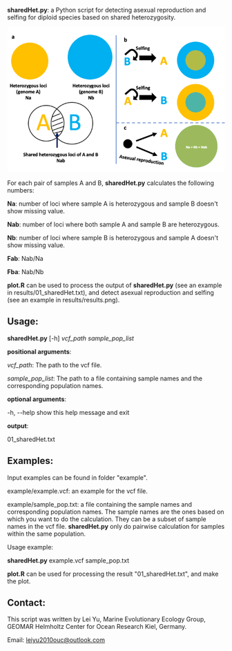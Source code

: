 **sharedHet.py**: a Python script for detecting asexual reproduction and selfing for diploid species based on shared heterozygosity.

![](./pics/illustration.png)



For each pair of samples A and B, **sharedHet.py** calculates the following numbers:

**Na**: number of loci where sample A is heterozygous and sample B doesn't show missing value.

**Nab**: number of loci where both sample A and sample B are heterozygous.

**Nb**: number of loci where sample B is heterozygous and sample A doesn't show missing value.

**Fab**: Nab/Na

**Fba**: Nab/Nb

**plot.R** can be used to process the output of **sharedHet.py** (see an example in results/01_sharedHet.txt), and detect asexual reproduction and selfing (see an example in results/results.png).

## Usage:
**sharedHet.py** [-h] *vcf_path* *sample_pop_list*

**positional arguments**:

  *vcf_path*:         The path to the vcf file.

  *sample_pop_list*:  The path to a file containing sample names and the corresponding population names.

**optional arguments**:

  -h, --help       show this help message and exit

**output**:

  01_sharedHet.txt

## Examples:
Input examples can be found in folder "example".

example/example.vcf: an example for the vcf file.

example/sample_pop.txt: a file containing the sample names and corresponding population names. The sample names are the ones based on which you want to do the calculation. They can be a subset of sample names in the vcf file. **sharedHet.py** only do pairwise calculation for samples within the same population.

Usage example:

**sharedHet.py** example.vcf sample_pop.txt

**plot.R** can be used for processing the result "01_sharedHet.txt", and make the plot.

[](./results/results.png)

## Contact:
This script was written by Lei Yu, Marine Evolutionary Ecology Group, GEOMAR Helmholtz Center for Ocean Research Kiel, Germany.

Email: leiyu2010ouc@outlook.com
